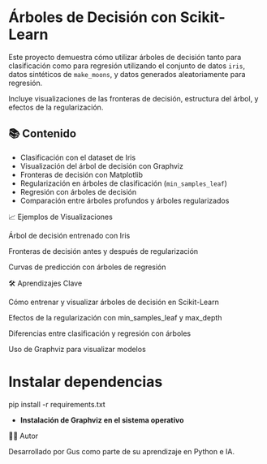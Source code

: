# Árboles de Decisión con Scikit-Learn

Este proyecto demuestra cómo utilizar árboles de decisión tanto para clasificación como para regresión utilizando el conjunto de datos `iris`, datos sintéticos de `make_moons`, y datos generados aleatoriamente para regresión.

Incluye visualizaciones de las fronteras de decisión, estructura del árbol, y efectos de la regularización.

## 📚 Contenido

- Clasificación con el dataset de Iris
- Visualización del árbol de decisión con Graphviz
- Fronteras de decisión con Matplotlib
- Regularización en árboles de clasificación (`min_samples_leaf`)
- Regresión con árboles de decisión
- Comparación entre árboles profundos y árboles regularizados


📈 Ejemplos de Visualizaciones

Árbol de decisión entrenado con Iris

Fronteras de decisión antes y después de regularización

Curvas de predicción con árboles de regresión

🛠️ Aprendizajes Clave

Cómo entrenar y visualizar árboles de decisión en Scikit-Learn

Efectos de la regularización con min_samples_leaf y max_depth

Diferencias entre clasificación y regresión con árboles

Uso de Graphviz para visualizar modelos
  
  
# Instalar dependencias
pip install -r requirements.txt
- **Instalación de Graphviz en el sistema operativo**

🧑‍💻 Autor

Desarrollado por Gus como parte de su aprendizaje en Python e IA.

